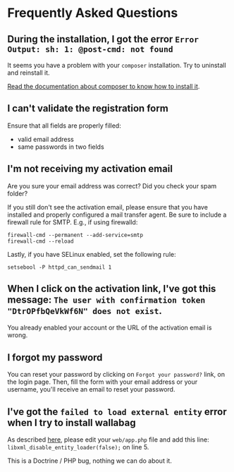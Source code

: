 Frequently Asked Questions
==========================

During the installation, I got the error `Error Output: sh: 1: @post-cmd: not found`
------------------------------------------------------------------------------------

It seems you have a problem with your `composer` installation. Try to
uninstall and reinstall it.

[Read the documentation about composer to know how to install
it](https://getcomposer.org/doc/00-intro.md).

I can't validate the registration form
--------------------------------------

Ensure that all fields are properly filled:

-   valid email address
-   same passwords in two fields

I'm not receiving my activation email
-------------------------------------

Are you sure your email address was correct? Did you check your spam
folder?

If you still don't see the activation email, please ensure that you have
installed and properly configured a mail transfer agent. Be sure to
include a firewall rule for SMTP. E.g., if using firewalld:

    firewall-cmd --permanent --add-service=smtp
    firewall-cmd --reload

Lastly, if you have SELinux enabled, set the following rule:

`setsebool -P httpd_can_sendmail 1`

When I click on the activation link, I've got this message: `The user with confirmation token "DtrOPfbQeVkWf6N" does not exist`.
--------------------------------------------------------------------------------------------------------------------------------

You already enabled your account or the URL of the activation email is
wrong.

I forgot my password
--------------------

You can reset your password by clicking on `Forgot your password?` link,
on the login page. Then, fill the form with your email address or your
username, you'll receive an email to reset your password.

I've got the `failed to load external entity` error when I try to install wallabag
----------------------------------------------------------------------------------

As described [here](https://github.com/wallabag/wallabag/issues/2529),
please edit your `web/app.php` file and add this line:
`libxml_disable_entity_loader(false);` on line 5.

This is a Doctrine / PHP bug, nothing we can do about it.
